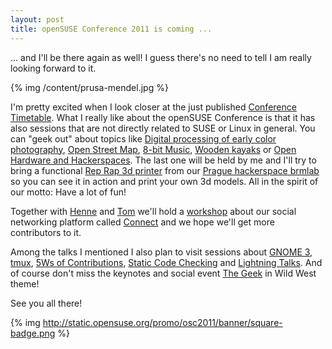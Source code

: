 ```yaml
---
layout: post
title: openSUSE Conference 2011 is coming ...
---
```


... and I'll be there again as well! I guess there's no need to tell I am really looking forward to it.

{% img /content/prusa-mendel.jpg %}

I'm pretty excited when I look closer at the just published [Conference Timetable](conference.opensuse.org/timetable). What I really like about the openSUSE Conference is that it has also sessions that are not directly related to SUSE or Linux in general. You can "geek out" about topics like [Digital processing of early color photography](http://conference.opensuse.org/indico//contributionDisplay.py?contribId=58&confId=2), [Open Street Map](http://conference.opensuse.org/indico//contributionDisplay.py?contribId=117&confId=2), [8-bit Music](http://conference.opensuse.org/indico//contributionDisplay.py?contribId=148&confId=2), [Wooden kayaks](http://conference.opensuse.org/indico//contributionDisplay.py?contribId=11&confId=2) or [Open Hardware and Hackerspaces](http://conference.opensuse.org/indico//contributionDisplay.py?contribId=24&confId=2). The last one will be held by me and I'll try to bring a functional [Rep Rap 3d printer](http://reprap.org/wiki/Prusa) from our [Prague hackerspace brmlab](http://brmlab.cz/) so you can see it in action and print your own 3d models. All in the spirit of our motto: Have a lot of fun!

Together with [Henne](http://hennevogel.de/) and [Tom](http://www.digitalflow.de/blog/) we'll hold a [workshop](http://conference.opensuse.org/indico//contributionDisplay.py?contribId=99&confId=2) about our social networking platform called [Connect](http://connect.opensuse.org/) and we hope we'll get more contributors to it.

Among the talks I mentioned I also plan to visit sessions about [GNOME 3](http://conference.opensuse.org/indico//contributionDisplay.py?contribId=31&confId=2), [tmux](http://conference.opensuse.org/indico//contributionDisplay.py?contribId=3&confId=2), [5Ws of Contributions](http://conference.opensuse.org/indico//contributionDisplay.py?contribId=79&confId=2), [Static Code Checking](http://conference.opensuse.org/indico//contributionDisplay.py?contribId=64&confId=2) and [Lightning Talks](http://conference.opensuse.org/indico//contributionDisplay.py?contribId=134&confId=2). And of course don't miss the keynotes and social event [The Geek](http://conference.opensuse.org/indico//contributionDisplay.py?contribId=137&confId=2) in Wild West theme!

See you all there!

{% img http://static.opensuse.org/promo/osc2011/banner/square-badge.png %}
